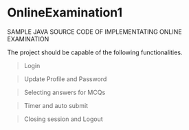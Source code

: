 # OnlineExamination1
SAMPLE JAVA SOURCE CODE OF IMPLEMENTATING ONLINE EXAMINATION

The project should be capable of the following functionalities.

>Login

>Update Profile and Password

>Selecting answers for MCQs

>Timer and auto submit

>Closing session and Logout
